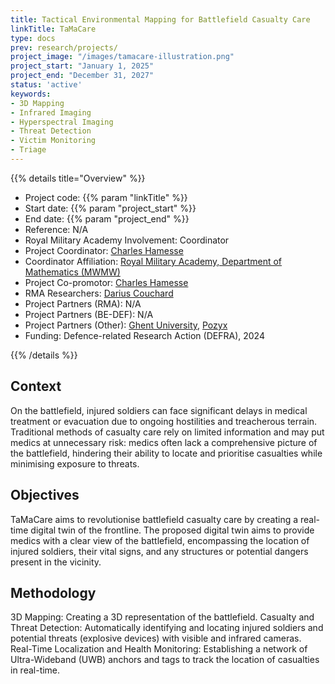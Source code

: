 ```yaml
---
title: Tactical Environmental Mapping for Battlefield Casualty Care
linkTitle: TaMaCare
type: docs
prev: research/projects/
project_image: "/images/tamacare-illustration.png"
project_start: "January 1, 2025"
project_end: "December 31, 2027"
status: 'active'
keywords:
- 3D Mapping
- Infrared Imaging
- Hyperspectral Imaging
- Threat Detection
- Victim Monitoring
- Triage
---
```


{{% details title="Overview" %}}

- Project code: {{% param "linkTitle" %}}
- Start date: {{% param "project_start" %}}
- End date: {{% param "project_end" %}}
- Reference: N/A
- Royal Military Academy Involvement: Coordinator
- Project Coordinator: [Charles Hamesse](https://researchportal.rma.ac.be/en/persons/charles-hamesse)
- Coordinator Affiliation: [Royal Military Academy, Department of Mathematics (MWMW)](https://researchportal.rma.ac.be/en/organisations/mathematics)
- Project Co-promotor: [Charles Hamesse](https://researchportal.rma.ac.be/en/persons/charles-hamesse)
- RMA Researchers: [Darius Couchard](https://researchportal.rma.ac.be/en/persons/darius-couchard)
- Project Partners (RMA): N/A
- Project Partners (BE-DEF): N/A
- Project Partners (Other): [Ghent University](https://www.ugent.be/), [Pozyx](https://www.pozyx.io)
- Funding: Defence-related Research Action (DEFRA), 2024

{{% /details %}}


## Context
On the battlefield, injured soldiers can face significant delays in medical treatment or evacuation due to ongoing hostilities and treacherous terrain. Traditional methods of casualty care rely on limited information and may put medics at unnecessary risk: medics often lack a comprehensive picture of the battlefield, hindering their ability to locate and prioritise casualties while minimising exposure to threats.

## Objectives
TaMaCare aims to revolutionise battlefield casualty care by creating a real-time digital twin of the frontline. The proposed digital twin aims to provide medics with a clear view of the battlefield, encompassing the location of injured soldiers, their vital signs, and any structures or potential dangers present in the vicinity.

## Methodology
3D Mapping: Creating a 3D representation of the battlefield. Casualty and Threat Detection: Automatically identifying and locating injured soldiers and potential threats (explosive devices) with visible and infrared cameras. Real-Time Localization and Health Monitoring: Establishing a network of Ultra-Wideband (UWB) anchors and tags to track the location of casualties in real-time.